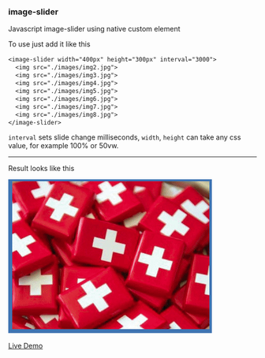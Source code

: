 ### image-slider
Javascript image-slider using native custom element

To use just add it like this
```
<image-slider width="400px" height="300px" interval="3000">
  <img src="./images/img2.jpg">
  <img src="./images/img3.jpg">
  <img src="./images/img4.jpg">
  <img src="./images/img5.jpg">
  <img src="./images/img6.jpg">
  <img src="./images/img7.jpg">
  <img src="./images/img8.jpg">
</image-slider>
```

`interval` sets slide change milliseconds, `width`, `height` can take any css value,
for example 100% or 50vw.
___

Result looks like this

![Alt Text](./slider.gif)


[Live Demo](https://revillweb.github.io/img-2/)
